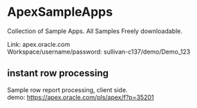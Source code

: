 # ApexSampleApps
Collection of Sample Apps.
All Samples Freely downloadable.

Link: apex.oracle.com </br>
Workspace/username/password:  sullivan-c137/demo/Demo_123

## instant row processing
Sample row report processing, client side. </br>
demo: https://apex.oracle.com/pls/apex/f?p=35201
